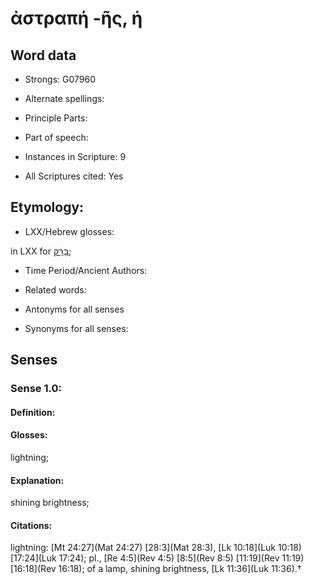 # ἀστραπή -ῆς, ἡ

<!-- Status: S2=NeedsEdits -->
<!-- Lexica used for edits:   -->

## Word data

* Strongs: G07960

* Alternate spellings:



* Principle Parts: 


* Part of speech: 


* Instances in Scripture: 9

* All Scriptures cited: Yes

## Etymology: 


* LXX/Hebrew glosses: 

in LXX for [בָּרָק](//en-uhl/H1300);

* Time Period/Ancient Authors: 


* Related words: 

* Antonyms for all senses

* Synonyms for all senses: 


## Senses 


### Sense  1.0: 

#### Definition: 

#### Glosses: 

lightning; 

#### Explanation: 

shining brightness; 

#### Citations: 

lightning: [Mt 24:27](Mat 24:27) [28:3](Mat 28:3), [Lk 10:18](Luk 10:18) [17:24](Luk 17:24); pl., [Re 4:5](Rev 4:5) [8:5](Rev 8:5) [11:19](Rev 11:19) [16:18](Rev 16:18); of a lamp, shining brightness, [Lk 11:36](Luk 11:36).†
